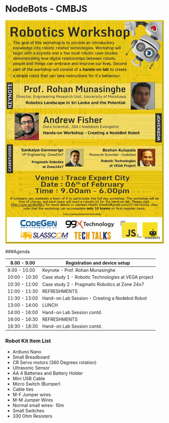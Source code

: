 # NodeBots - CMBJS


![Alt text](poster.jpg)


###Agenda

| 8.00 - 9.00   | Registration and device setup                       |
|---------------|-----------------------------------------------------|
| 9.00 - 10.00  | Keynote - Prof. Rohan Munasinghe                    |
| 10:00 - 10:30 | Case study 1 - Robotic Technologies at VEGA project |
| 10:30 - 11:00 | Case study 2 - Pragmatic Robotics at Zone 24x7      |
| 11:00 - 11:30 | REFRESHMENTS                                        |
| 11:30 - 13:00 | Hand-on Lab Session - Creating a Nodebot Robot      |
| 13:00 - 14:00 | LUNCH                                               |
| 14:00 - 16:00 | Hand-on Lab Session contd.                          |
| 16:00 - 16:30 | REFRESHMENTS                                        |
| 16:30 - 18:30 | Hand-on Lab Session contd.                          |


### Robot Kit Item List

* Ardiuno Nano
* Small Breadboard
* CR Servo motors (360 Degrees rotation)
* Ultrasonic Sensor
* AA 4 Batteries and Battery Holder
* Mini USB Cable
* Micro Switch (Bumper)
* Cable ties
* M-F Jumper wires 
* M-M Jumper Wires 
* Normal small wires- 10m 
* Small Switches
* 330 Ohm Resisters




